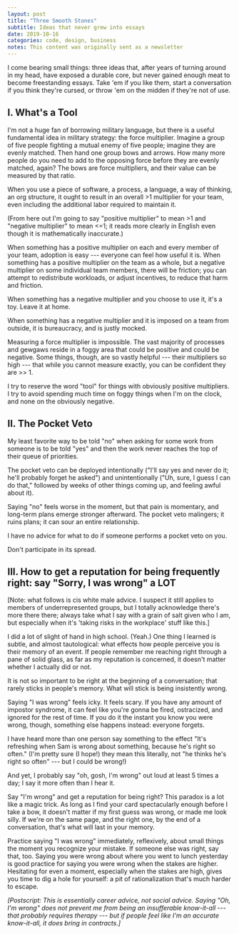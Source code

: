 ```yaml
---
layout: post
title: "Three Smooth Stones"
subtitle: Ideas that never grew into essays
date: 2019-10-16
categories: code, design, business
notes: This content was originally sent as a newsletter
---
```


I come bearing small things: three ideas that, after years of turning around in my head, have exposed a durable core, but never gained enough meat to become freestanding essays. Take 'em if you like them, start a conversation if you think they're cursed, or throw 'em on the midden if they're not of use.

## I. What's a Tool

I'm not a huge fan of borrowing military language, but there is a useful fundamental idea in military strategy: the force multiplier. Imagine a group of five people fighting a mutual enemy of five people; imagine they are evenly matched. Then hand one group bows and arrows. How many more people do you need to add to the opposing force before they are evenly matched, again? The bows are force multipliers, and their value can be measured by that ratio.

When you use a piece of software, a process, a language, a way of thinking, an org structure, it ought to result in an overall >1 multiplier for your team, even including the additional labor required to maintain it.

(From here out I'm going to say "positive multiplier" to mean >1 and "negative multiplier" to mean <=1; it reads more clearly in English even though it is mathematically inaccurate.)

When something has a positive multiplier on each and every member of your team, adoption is easy --- everyone can feel how useful it is. When something has a positive multiplier on the team as a whole, but a negative multiplier on some individual team members, there will be friction; you can attempt to redistribute workloads, or adjust incentives, to reduce that harm and friction.

When something has a negative multiplier and you choose to use it, it's a toy. Leave it at home.

When something has a negative multiplier and it is imposed on a team from outside, it is bureaucracy, and is justly mocked.

Measuring a force multiplier is impossible. The vast majority of processes and gewgaws reside in a foggy area that could be positive and could be negative. Some things, though, are so vastly helpful --- their multipliers so high --- that while you cannot measure exactly, you can be confident they are >> 1.

I try to reserve the word "tool" for things with obviously positive multipliers. I try to avoid spending much time on foggy things when I'm on the clock, and none on the obviously negative.

## II. The Pocket Veto

My least favorite way to be told "no" when asking for some work from someone is to be told "yes" and then the work never reaches the top of their queue of priorities.

The pocket veto can be deployed intentionally ("I'll say yes and never do it; he'll probably forget he asked") and unintentionally ("Uh, sure, I guess I can do that," followed by weeks of other things coming up, and feeling awful about it).

Saying "no" feels worse in the moment, but that pain is momentary, and long-term plans emerge stronger afterward. The pocket veto malingers; it ruins plans; it can sour an entire relationship.

I have no advice for what to do if someone performs a pocket veto on you.

Don't participate in its spread.

## III. How to get a reputation for being frequently right: say "Sorry, I was wrong" a LOT

[Note: what follows is cis white male advice. I suspect it still applies to members of underrepresented groups, but I totally acknowledge there's more there there; always take what I say with a grain of salt given who I am, but especially when it's 'taking risks in the workplace' stuff like this.]

I did a lot of slight of hand in high school. (Yeah.) One thing I learned is subtle, and almost tautological: what effects how people perceive you is their memory of an event. If people remember me reaching right through a pane of solid glass, as far as my reputation is concerned, it doesn't matter whether I actually did or not.

It is not so important to be right at the beginning of a conversation; that rarely sticks in people's memory. What will stick is being insistently wrong.

Saying "I was wrong" feels icky. It feels scary. If you have any amount of impostor syndrome, it can feel like you're gonna be fired, ostracized, and ignored for the rest of time. If you do it the instant you know you were wrong, though, something else happens instead: everyone forgets.

I have heard more than one person say something to the effect "It's refreshing when Sam is wrong about something, because he's right so often." (I'm pretty sure (I hope!) they mean this literally, not "he thinks he's right so often" --- but I could be wrong!)

And yet, I probably say "oh, gosh, I'm wrong" out loud at least 5 times a day; I say it more often than I hear it.

Say "I'm wrong" and get a reputation for being right? This paradox is a lot like a magic trick. As long as I find your card spectacularly enough before I take a bow, it doesn't matter if my first guess was wrong, or made me look silly. If we're on the same page, and the right one, by the end of a conversation, that's what will last in your memory.

Practice saying "I was wrong" immediately, reflexively, about small things the moment you recognize your mistake. If someone else was right, say that, too. Saying you were wrong about where you went to lunch yesterday is good practice for saying you were wrong when the stakes are higher. Hesitating for even a moment, especially when the stakes are high, gives you time to dig a hole for yourself: a pit of rationalization that's much harder to escape.

_[Postscript: This is essentially career advice, not social advice. Saying "Oh, I'm wrong" does not prevent me from being an insufferable know-it-all --- that probably requires therapy --- but if people feel like I'm an accurate know-it-all, it does bring in contracts.]_
